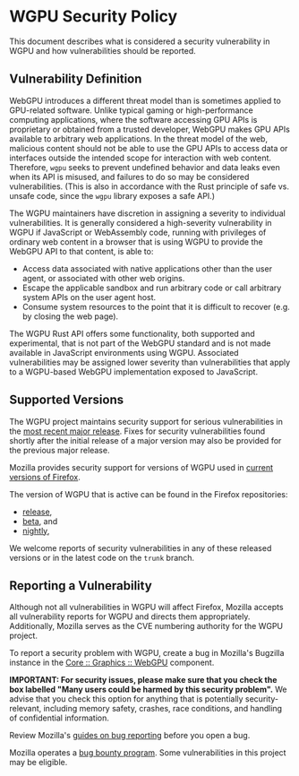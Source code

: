 # WGPU Security Policy

This document describes what is considered a security vulnerability in WGPU and
how vulnerabilities should be reported.


## Vulnerability Definition

WebGPU introduces a different threat model than is sometimes applied to
GPU-related software. Unlike typical gaming or high-performance computing
applications, where the software accessing GPU APIs is proprietary or
obtained from a trusted developer, WebGPU makes GPU APIs available to
arbitrary web applications. In the threat model of the web, malicious
content should not be able to use the GPU APIs to access data or interfaces
outside the intended scope for interaction with web content. Therefore, `wgpu`
seeks to prevent undefined behavior and data leaks even when its API is
misused, and failures to do so may be considered vulnerabilities. (This is
also in accordance with the Rust principle of safe vs. unsafe code, since the
`wgpu` library exposes a safe API.)

The WGPU maintainers have discretion in assigning a severity to individual
vulnerabilities. It is generally considered a high-severity vulnerability in
WGPU if JavaScript or WebAssembly code, running with privileges of ordinary web
content in a browser that is using WGPU to provide the WebGPU API to that
content, is able to:

- Access data associated with native applications other than the user agent,
  or associated with other web origins.
- Escape the applicable sandbox and run arbitrary code or call arbitrary system
  APIs on the user agent host.
- Consume system resources to the point that it is difficult to recover
  (e.g. by closing the web page).

The WGPU Rust API offers some functionality, both supported and experimental,
that is not part of the WebGPU standard and is not made available in JavaScript
environments using WGPU. Associated vulnerabilities may be assigned lower
severity than vulnerabilities that apply to a WGPU-based WebGPU implementation
exposed to JavaScript.


## Supported Versions

The WGPU project maintains security support for serious vulnerabilities in the
[most recent major release](https://github.com/gfx-rs/wgpu/releases). Fixes for
security vulnerabilities found shortly after the initial release of a major
version may also be provided for the previous major release.

Mozilla provides security support for versions of WGPU used in [current
versions of Firefox](https://whattrainisitnow.com/).

The version of WGPU that is active can be found in the Firefox repositories:

- [release](https://github.com/mozilla-firefox/firefox/blob/release/gfx/wgpu_bindings/Cargo.toml),
- [beta](https://github.com/mozilla-firefox/firefox/blob/beta/gfx/wgpu_bindings/Cargo.toml), and
- [nightly](https://github.com/mozilla-firefox/firefox/blob/main/gfx/wgpu_bindings/Cargo.toml),

We welcome reports of security vulnerabilities in any of these released
versions or in the latest code on the `trunk` branch.


## Reporting a Vulnerability

Although not all vulnerabilities in WGPU will affect Firefox, Mozilla accepts
all vulnerability reports for WGPU and directs them appropriately. Additionally,
Mozilla serves as the CVE numbering authority for the WGPU project.

To report a security problem with WGPU, create a bug in Mozilla's Bugzilla
instance in the
[Core :: Graphics :: WebGPU](https://bugzilla.mozilla.org/enter_bug.cgi?product=Core&component=Graphics%3A+WebGPU&groups=core-security&groups=gfx-core-security)
component.

**IMPORTANT: For security issues, please make sure that you check the box
labelled "Many users could be harmed by this security problem".** We advise
that you check this option for anything that is potentially
security-relevant, including memory safety, crashes, race conditions, and
handling of confidential information.

Review Mozilla's [guides on bug
reporting](https://bugzilla.mozilla.org/page.cgi?id=bug-writing.html) before
you open a bug.

Mozilla operates a [bug bounty
program](https://www.mozilla.org/en-US/security/bug-bounty/). Some
vulnerabilities in this project may be eligible.
